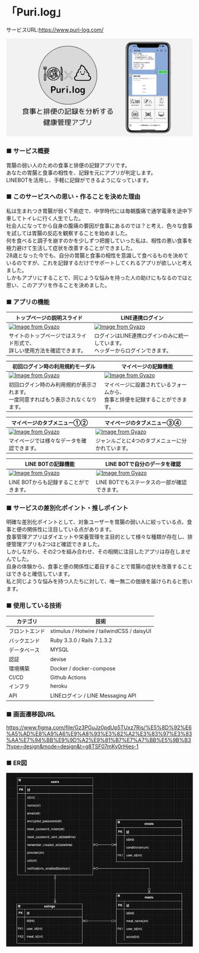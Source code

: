 # 「Puri.log」
サービスURL:https://www.puri-log.com/

![Alt text](<Puri.log OGP用画像1200 (1).png>)

### ■ サービス概要

胃腸の弱い人のための食事と排便の記録アプリです。<br>
あなたの胃腸と食事の相性を、記録を元にアプリが判定します。 <br>
LINEBOTを活用し、手軽に記録ができるようになっています。 

### ■ このサービスへの思い・作ることを決めた理由

私は生まれつき胃腸が弱く下痢症で、中学時代には毎朝腹痛で通学電車を途中下車してトイレに行く人生でした。<br>
社会人になってから自身の腹痛の要因が食事にあるのでは？と考え、色々な食事を試しては胃腸の反応を観察することを始めました。<br>
何を食べると調子を崩すのかを少しずつ把握していった私は、相性の悪い食事を極力避けて生活して症状を改善することができました。<br>
28歳となった今でも、自分の胃腸と食事の相性を意識して食べるものを決めているのですが、これを記録するだけでサポートしてくれるアプリが欲しいと考えました。<br>
しかもアプリにすることで、同じような悩みを持った人の助けにもなるのではと思い、このアプリを作ることを決めました。

### ■ アプリの機能

|トップページの説明スライド|LINE連携ログイン|
|----|----|
|[![Image from Gyazo](https://i.gyazo.com/f815b61e66d25c28512e32a111602f13.gif)](https://gyazo.com/f815b61e66d25c28512e32a111602f13)|[![Image from Gyazo](https://i.gyazo.com/8bf68b06cd95b39ee024922ad9b6b08a.gif)](https://gyazo.com/8bf68b06cd95b39ee024922ad9b6b08a)|
|サイトのトップページではスライド形式で、<br>詳しい使用方法を確認できます。|ログインはLINE連携ログインのみに統一しています。<br>ヘッダーからログインできます。|

|初回ログイン時の利用規約モーダル|マイページの記録機能|
|----|----|
|[![Image from Gyazo](https://i.gyazo.com/13ef9e8463f3e97fde7868205cef6819.gif)](https://gyazo.com/13ef9e8463f3e97fde7868205cef6819)|[![Image from Gyazo](https://i.gyazo.com/51aa8015f9f75156c21e8c9a1bc445dc.gif)](https://gyazo.com/51aa8015f9f75156c21e8c9a1bc445dc)|
|初回ログイン時のみ利用規約が表示されます。<br>一度同意すればもう表示されなくなります。|マイページに設置されているフォームから、<br>食事と排便を記録することができます。|

|マイページのタブメニュー①②|マイページのタブメニュー③④|
|----|----|
|[![Image from Gyazo](https://i.gyazo.com/50ca0b89054407fa16c2dad8b98ca93f.gif)](https://gyazo.com/50ca0b89054407fa16c2dad8b98ca93f)|[![Image from Gyazo](https://i.gyazo.com/79d6944f24be0d4fafa2447dd7c3ef1f.gif)](https://gyazo.com/79d6944f24be0d4fafa2447dd7c3ef1f)|
|マイページでは様々なデータを確認できます。|ジャンルごとに4つのタブメニューに分かれています。|

|LINE BOTの記録機能|LINE BOTで自分のデータを確認|
|----|----|
|[![Image from Gyazo](https://i.gyazo.com/66bece8a2075efa08b2c3757a4cd5c89.gif)](https://gyazo.com/66bece8a2075efa08b2c3757a4cd5c89)|[![Image from Gyazo](https://i.gyazo.com/4dfe3e84f8cef5e3a5f0b2ed760d5b4c.gif)](https://gyazo.com/4dfe3e84f8cef5e3a5f0b2ed760d5b4c)|
|LINE BOTからも記録することができます。|LINE BOTでもステータスの一部が確認できます。|

### ■ サービスの差別化ポイント・推しポイント

明確な差別化ポイントとして、対象ユーザーを胃腸の弱い人に絞っている点、食事と便の関係性に注目している点があります。<br>
食事管理アプリはダイエットや栄養管理を主目的として様々な種類が存在し、排便管理アプリも2つほど確認できました。<br>
しかしながら、その2つを組み合わせ、その相関に注目したアプリは存在しませんでした。<br>
自身の体験から、食事と便の関係性に着目することで胃腸の症状を改善することはできると確信しています。<br>
私と同じような悩みを持つ人たちに対して、唯一無二の価値を届けられると思います。  

### ■ 使用している技術
|カテゴリ|技術|
|----|----|
|フロントエンド|stimulus / Hotwire / tailwindCSS / daisyUI|
|バックエンド|Ruby 3.3.0 / Rails 7.1.3.2|
|データベース|MYSQL|
|認証|devise|
|環境構築|Docker / docker-compose|
|CI/CD|Github Actions|
|インフラ|heroku|
|API|LINEログイン / LINE Messaging API|

### ■ 画面遷移図URL   
  https://www.figma.com/file/Gz3PGuJz0pdUp5TUxz7Ris/%E5%8D%92%E6%A5%AD%E8%A9%A6%E9%A8%93%E3%82%A2%E3%83%97%E3%83%AA%E7%94%BB%E9%9D%A2%E9%81%B7%E7%A7%BB%E5%9B%B3?type=design&mode=design&t=g8TSF07mKy0rHjes-1

### ■ ER図  
![Alt text](<スクリーンショット 2024-06-01 15.58.52.png>)
